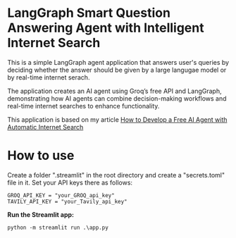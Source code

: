 # LangGraph Smart Question Answering Agent with Intelligent Internet Search

This is a simple LangGraph agent application that answers user's queries by deciding whether the answer should be given by a large langugae model or by real-time internet serach.  

The application creates an AI agent using Groq’s free API and LangGraph, demonstrating how AI agents can combine decision-making workflows and real-time internet searches to enhance functionality.  

This application is based on my article [How to Develop a Free AI Agent with Automatic Internet Search](https://ai.gopubby.com/how-to-develop-a-free-ai-agent-with-automatic-internet-search-5ea24928d26b)

# How to use
Create a folder ".streamlit" in the root directory and create a "secrets.toml" file in it. Set your API keys there as follows:
   ```
   GROQ_API_KEY = "your_GROQ_api_key"
   TAVILY_API_KEY = "your_Tavily_api_key"
   ```

**Run the Streamlit app:**
   ```
   python -m streamlit run .\app.py  
   ```
